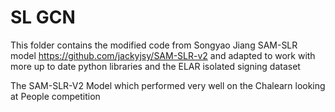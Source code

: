# SL GCN

This folder contains the modified code from Songyao Jiang SAM-SLR model
https://github.com/jackyjsy/SAM-SLR-v2
and adapted to work with more up to date python libraries and the ELAR isolated signing dataset

The SAM-SLR-V2 Model which performed very well on the Chalearn looking at People competition